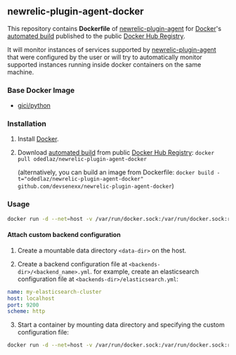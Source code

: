 ## newrelic-plugin-agent-docker

This repository contains **Dockerfile** of [newrelic-plugin-agent](https://github.com/MeetMe/newrelic-plugin-agent/) for [Docker](https://www.docker.com/)'s [automated build](https://hub.docker.com/r/odedlaz/newrelic-plugin-agent-docker/) published to the public [Docker Hub Registry](https://registry.hub.docker.com/).

It will monitor instances of services supported by [newrelic-plugin-agent](https://github.com/MeetMe/newrelic-plugin-agent/)
that were configured by the user or will try to automatically monitor supported instances running inside docker containers on the same machine. 

### Base Docker Image

* [gici/python](https://hub.docker.com/r/gici/python/)


### Installation

1. Install [Docker](https://www.docker.com/).

2. Download [automated build](https://hub.docker.com/r/odedlaz/newrelic-plugin-agent-docker/) from public [Docker Hub Registry](https://registry.hub.docker.com/): `docker pull odedlaz/newrelic-plugin-agent-docker`

   (alternatively, you can build an image from Dockerfile: `docker build -t="odedlaz/newrelic-plugin-agent-docker" github.com/devsenexx/newrelic-plugin-agent-docker`)
   
### Usage
```sh
docker run -d --net=host -v /var/run/docker.sock:/var/run/docker.sock:ro -e NEWRELIC_KEY="YOUR_KEY" odedlaz/newrelic-plugin-agent-docker
```

#### Attach custom backend configuration

  1. Create a mountable data directory `<data-dir>` on the host.

  2. Create a backend configuration file at `<backends-dir>/<backend_name>.yml`. 
     for example, create an elasticsearch configuration file at ```<backends-dir>/elasticsearch.yml```:

```yml
name: my-elasticsearch-cluster
host: localhost
port: 9200
scheme: http
```

  3. Start a container by mounting data directory and specifying the custom configuration file:

```sh
docker run -d --net=host -v /var/run/docker.sock:/var/run/docker.sock:ro -v <backends-dir>/backends:/etc/newrelic/backends -e NEWRELIC_KEY="YOUR_KEY" odedlaz/newrelic-plugin-agent-docker
```
